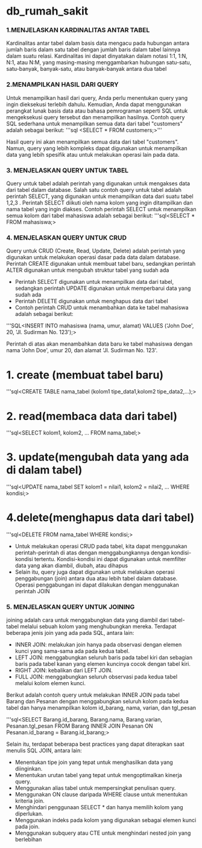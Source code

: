 # db_rumah_sakit

### 1.MENJELASKAN KARDINALITAS ANTAR TABEL
Kardinalitas antar tabel dalam basis data mengacu pada hubungan antara jumlah baris dalam satu tabel dengan jumlah baris dalam tabel lainnya dalam suatu relasi. Kardinalitas ini dapat dinyatakan dalam notasi 1:1, 1:N, N:1, atau N:M, yang masing-masing menggambarkan hubungan satu-satu, satu-banyak, banyak-satu, atau banyak-banyak antara dua tabel

### 2.MENAMPILKAN HASIL DARI QUERY
Untuk menampilkan hasil dari query, Anda perlu menentukan query yang ingin dieksekusi terlebih dahulu. Kemudian, Anda dapat menggunakan perangkat lunak basis data atau bahasa pemrograman seperti SQL untuk mengeksekusi query tersebut dan menampilkan hasilnya. Contoh query SQL sederhana untuk menampilkan semua data dari tabel "customers" adalah sebagai berikut:
'''sql <SELECT * FROM customers;>'''

Hasil query ini akan menampilkan semua data dari tabel "customers". Namun, query yang lebih kompleks dapat digunakan untuk menampilkan data yang lebih spesifik atau untuk melakukan operasi lain pada data.

### 3. MENJELASKAN QUERY UNTUK TABEL
Query untuk tabel adalah perintah yang digunakan untuk mengakses data dari tabel dalam database. Salah satu contoh query untuk tabel adalah perintah SELECT, yang digunakan untuk menampilkan data dari suatu tabel 1,2,3
. Perintah SELECT diikuti oleh nama kolom yang ingin ditampilkan dan nama tabel yang ingin diakses. Contoh perintah SELECT untuk menampilkan semua kolom dari tabel mahasiswa adalah sebagai berikut:
'''sql<SELECT * FROM mahasiswa;>

### 4. MENJELASKAN QUERY UNTUK CRUD
Query untuk CRUD (Create, Read, Update, Delete) adalah perintah yang digunakan untuk melakukan operasi dasar pada data dalam database. Perintah CREATE digunakan untuk membuat tabel baru, sedangkan perintah ALTER digunakan untuk mengubah struktur tabel yang sudah ada
- Perintah SELECT digunakan untuk menampilkan data dari tabel, sedangkan perintah UPDATE digunakan untuk memperbarui data yang sudah ada
- Perintah DELETE digunakan untuk menghapus data dari tabel
- Contoh perintah CRUD untuk menambahkan data ke tabel mahasiswa adalah sebagai berikut:

'''SQL<INSERT INTO mahasiswa (nama, umur, alamat) VALUES ('John Doe', 20, 'Jl. Sudirman No. 123');>

Perintah di atas akan menambahkan data baru ke tabel mahasiswa dengan nama 'John Doe', umur 20, dan alamat 'Jl. Sudirman No. 123'.
# 1. create (membuat tabel baru)
'''sql<CREATE TABLE nama_tabel (kolom1 tipe_data1,kolom2 tipe_data2,...);>

# 2. read(membaca data dari tabel)
'''sql<SELECT kolom1, kolom2, ... FROM nama_tabel;>

# 3. update(mengubah data yang ada di dalam tabel)
'''sql<UPDATE nama_tabel SET kolom1 = nilai1, kolom2 = nilai2, ... WHERE kondisi;>

# 4.delete(menghapus data dari tabel)
'''sql<DELETE FROM nama_tabel WHERE kondisi;>

- Untuk melakukan operasi CRUD pada tabel, kita dapat menggunakan perintah-perintah di atas dengan menggabungkannya dengan kondisi-kondisi tertentu. Kondisi-kondisi ini dapat digunakan untuk memfilter data yang akan diambil, diubah, atau dihapus
- Selain itu, query juga dapat digunakan untuk melakukan operasi penggabungan (join) antara dua atau lebih tabel dalam database. Operasi penggabungan ini dapat dilakukan dengan menggunakan perintah JOIN

### 5. MENJELASKAN QUERY UNTUK JOINING
joining adalah cara untuk menggabungkan data yang diambil dari tabel-tabel melalui sebuah kolom yang menghubungkan mereka. Terdapat beberapa jenis join yang ada pada SQL, antara lain:

- INNER JOIN: melakukan join hanya pada observasi dengan elemen kunci yang sama-sama ada pada kedua tabel.
- LEFT JOIN: menggabungkan seluruh baris pada tabel kiri dan sebagian baris pada tabel kanan yang elemen kuncinya cocok dengan tabel kiri.
- RIGHT JOIN: kebalikan dari LEFT JOIN.
- FULL JOIN: menggabungkan seluruh observasi pada kedua tabel melalui kolom elemen kunci.

Berikut adalah contoh query untuk melakukan INNER JOIN pada tabel Barang dan Pesanan dengan menggabungkan seluruh kolom pada kedua tabel dan hanya menampilkan kolom id_barang, nama, varian, dan tgl_pesan

'''sql<SELECT Barang.id_barang, Barang.nama, Barang.varian, Pesanan.tgl_pesan FROM Barang INNER JOIN Pesanan ON Pesanan.id_barang = Barang.id_barang;>

Selain itu, terdapat beberapa best practices yang dapat diterapkan saat menulis SQL JOIN, antara lain:
- Menentukan tipe join yang tepat untuk menghasilkan data yang diinginkan.
- Menentukan urutan tabel yang tepat untuk mengoptimalkan kinerja query.
- Menggunakan alias tabel untuk mempersingkat penulisan query.
- Menggunakan ON clause daripada WHERE clause untuk menentukan kriteria join.
- Menghindari penggunaan SELECT * dan hanya memilih kolom yang diperlukan.
- Menggunakan indeks pada kolom yang digunakan sebagai elemen kunci pada join.
- Menggunakan subquery atau CTE untuk menghindari nested join yang berlebihan